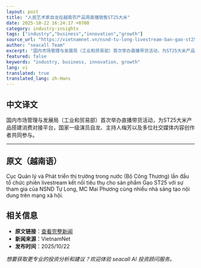 ```yaml
---
layout: post
title: "人民艺术家自龙在越南农产品周直播销售ST25大米"
date: 2025-10-22 16:24:17 +0700
category: industry-insights
tags: ["industry","business","innovation","growth"]
source_url: "https://vietnamnet.vn/nsnd-tu-long-livestream-ban-gao-st25-tai-tuan-le-nong-san-viet-2455394.html"
author: "seacall Team"
excerpt: "国内市场管理与发展局（工业和贸易部）首次举办直播带货活动，为ST25大米产品搭建消费对接平台，国家一级演员自龙、主持人梅芳以及多位社交媒体内容创作者共同参与。..."
featured: false
keywords: "industry, business, innovation, growth"
lang: vi
translated: true
translated_lang: zh-Hans
---
```


## 中文译文

国内市场管理与发展局（工业和贸易部）首次举办直播带货活动，为ST25大米产品搭建消费对接平台，国家一级演员自龙、主持人梅芳以及多位社交媒体内容创作者共同参与。

---

## 原文（越南语）

Cục Quản lý và Phát triển thị trường trong nước (Bộ Công Thương) lần đầu tổ chức phiên livestream kết nối tiêu thụ cho sản phẩm Gạo ST25 với sự tham gia của NSND Tự Long, MC Mai Phương cùng nhiều nhà sáng tạo nội dung trên mạng xã hội.

## 相关信息

- **原文链接**：[查看完整新闻](https://vietnamnet.vn/nsnd-tu-long-livestream-ban-gao-st25-tai-tuan-le-nong-san-viet-2455394.html)
- **新闻来源**：VietnamNet
- **发布时间**：2025/10/22

*想要获取更专业的投资分析和建议？欢迎体验 seacall AI 投资顾问服务。*
